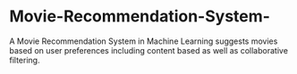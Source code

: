 # Movie-Recommendation-System-
A Movie Recommendation System in Machine Learning suggests movies based on user preferences including content based as well as collaborative filtering.

